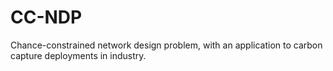 # CC-NDP

Chance-constrained network design problem, with an application to carbon 
capture deployments in industry.
